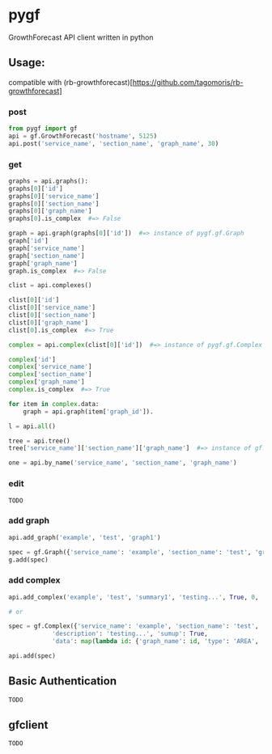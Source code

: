 pygf
====

GrowthForecast API client written in python

Usage:
----

compatible with (rb-growthforecast)[https://github.com/tagomoris/rb-growthforecast]

### post

```python
from pygf import gf
api = gf.GrowthForecast('hostname', 5125)
api.post('service_name', 'section_name', 'graph_name', 30)
```

### get

```python
graphs = api.graphs():
graphs[0]['id']
graphs[0]['service_name']
graphs[0]['section_name']
graphs[0]['graph_name']
graphs[0].is_complex  #=> False

graph = api.graph(graphs[0]['id'])  #=> instance of pygf.gf.Graph
graph['id']
graph['service_name']
graph['section_name']
graph['graph_name']
graph.is_complex  #=> False

clist = api.complexes()

clist[0]['id']
clist[0]['service_name']
clist[0]['section_name']
clist[0]['graph_name']
clist[0].is_complex  #=> True

complex = api.complex(clist[0]['id'])  #=> instance of pygf.gf.Complex

complex['id']
complex['service_name']
complex['section_name']
complex['graph_name']
complex.is_complex  #=> True

for item in complex.data:
    graph = api.graph(item['graph_id']).

l = api.all()

tree = api.tree()
tree['service_name']['section_name']['graph_name']  #=> instance of gf.Graph

one = api.by_name('service_name', 'section_name', 'graph_name')
```

### edit

```
TODO
```


### add graph

```python
api.add_graph('example', 'test', 'graph1')

spec = gf.Graph({'service_name': 'example', 'section_name': 'test', 'graph_name': 'graph2'})
g.add(spec)
```

### add complex

```python
api.add_complex('example', 'test', 'summary1', 'testing...', True, 0, 'AREA', 'gauge', True, [graph1['id'], graph2['id']])

# or

spec = gf.Complex({'service_name': 'example', 'section_name': 'test', 'graph_name': 'summary2',
            'description': 'testing...', 'sumup': True,
            'data': map(lambda id: {'graph_name': id, 'type': 'AREA', 'gmode': 'gauge', 'stack': True}, graph_id_list)})

api.add(spec)
```

Basic Authentication
----

```python
TODO
```

gfclient
----

```python
TODO
```
